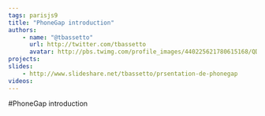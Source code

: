 ```yaml
---
tags: parisjs9
title: "PhoneGap introduction"
authors:
    - name: "@tbassetto"
      url: http://twitter.com/tbassetto
      avatar: http://pbs.twimg.com/profile_images/440225621780615168/QD6srNEX_bigger.jpeg
projects:
slides:
    - http://www.slideshare.net/tbassetto/prsentation-de-phonegap
videos:
---
```

#PhoneGap introduction
